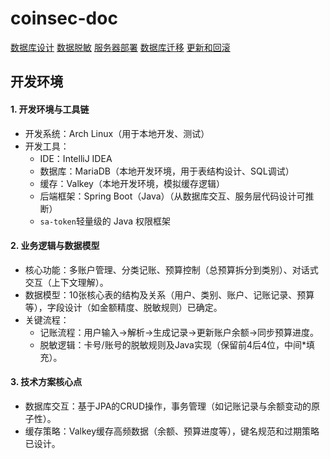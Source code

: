 # coinsec-doc

[数据库设计](数据库设计/README.md)
[数据脱敏](数据脱敏/README.md)
[服务器部署](部署.md)
[数据库迁移](数据库迁移.md)
[更新和回滚](更新和回滚/README.md)

## 开发环境
#### 1. **开发环境与工具链**
- 开发系统：Arch Linux（用于本地开发、测试）  
- 开发工具：
  - IDE：IntelliJ IDEA  
  - 数据库：MariaDB（本地开发环境，用于表结构设计、SQL调试）  
  - 缓存：Valkey（本地开发环境，模拟缓存逻辑）  
  - 后端框架：Spring Boot（Java）（从数据库交互、服务层代码设计可推断）  
  - `sa-token`轻量级的 Java 权限框架


#### 2. **业务逻辑与数据模型**
- 核心功能：多账户管理、分类记账、预算控制（总预算拆分到类别）、对话式交互（上下文理解）。  
- 数据模型：10张核心表的结构及关系（用户、类别、账户、记账记录、预算等），字段设计（如金额精度、脱敏规则）已确定。  
- 关键流程：  
  - 记账流程：用户输入→解析→生成记录→更新账户余额→同步预算进度。  
  - 脱敏逻辑：卡号/账号的脱敏规则及Java实现（保留前4后4位，中间*填充）。  


#### 3. **技术方案核心点**
- 数据库交互：基于JPA的CRUD操作，事务管理（如记账记录与余额变动的原子性）。  
- 缓存策略：Valkey缓存高频数据（余额、预算进度等），键名规范和过期策略已设计。  